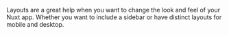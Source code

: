 Layouts are a great help when you want to change the look and feel of your Nuxt app. Whether you want to include a sidebar or have distinct layouts for mobile and desktop.